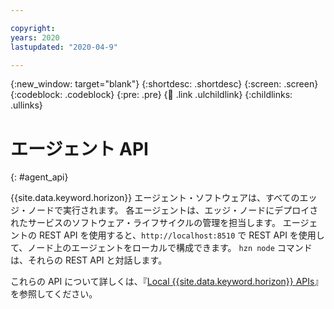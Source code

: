 ```yaml
---

copyright:
years: 2020
lastupdated: "2020-04-9"

---
```


{:new_window: target="blank"}
{:shortdesc: .shortdesc}
{:screen: .screen}
{:codeblock: .codeblock}
{:pre: .pre}
{:child: .link .ulchildlink}
{:childlinks: .ullinks}

# エージェント API
{: #agent_api}

{{site.data.keyword.horizon}} エージェント・ソフトウェアは、すべてのエッジ・ノードで実行されます。 各エージェントは、エッジ・ノードにデプロイされたサービスのソフトウェア・ライフサイクルの管理を担当します。 エージェントの REST API を使用すると、`http://localhost:8510` で REST API を使用して、ノード上のエージェントをローカルで構成できます。 `hzn node` コマンドは、それらの REST API と対話します。

これらの API について詳しくは、『[Local {{site.data.keyword.horizon}} APIs](https://github.com/open-horizon/anax/blob/master/docs/api.md)』を参照してください。

